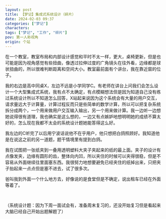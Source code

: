 ```yaml
---
layout: post
title: 【梦记】集成式系统设计（碎片）
date: 2024-02-03 09:37
categories: ["梦记"]
characters: 
tags: ["梦记", "工作", "碎片"]
pov: 第一人称视角
origin: 个站
---
```


在一个教室，教室布局和内部设计感觉和平时不太一样，更大，桌椅更新，但是也可能是因为视角感觉有些扭曲，像透过拉伸过度的广角镜头在往外看，边缘都是球状扭曲的，所以很难判断距离和空间大小。教室最前面有个讲台，我在靠近窗的位子。

我的右边是高中同桌X，左边不远是小学同学C。有老师在讲台上问我们会怎么设计一个大型集成式系统，我有点不太确定，有点模糊想法但是因为知道自己没有练过系统设计所以不知道怎么回答，X站起来说因为这个系统会有大量的用户交互，请求量远大于计算量，计算过程反而只是些简单的数学计算，所以可以把复杂系统拆分成两个，一个用来做用户交互输入输出，另一个用来做计算。我一边听一边想她说得很有道理，我也确实是这么想的，一边又有点嫉妒地想明明她的成绩不算太好的，怎么现在我都不太会的系统设计题她能答得这么好。

我左边的C听完了以后用宁波话说他不在乎用户，他只想把白鸽照顾好。我知道他是在说这之前的另一道题，题干情境里有提到白鸽。

我在试图把一张纸夹到一叠用透明塑料大夹子夹起来的纸的最上面。夹子的设计有点像发夹，边缘有圆形的齿，整体向内凹，所以夹住的时候可以夹得很稳，但是不容易从外面继续往里面塞东西。我很努力地想要避免已经夹住的纸掉出来，只把夹子抬起来一点点但是塞不进去，试了很多次。

爸叫我到外面一个什么地方去，好像说的是食堂但是不确定，说出租车已经在外面等着了。

<br>

（系统设计题：因为下周一面试会有，准备周末复习的，还没开始复习但是看起来大脑已经自己开始出题解题了）
